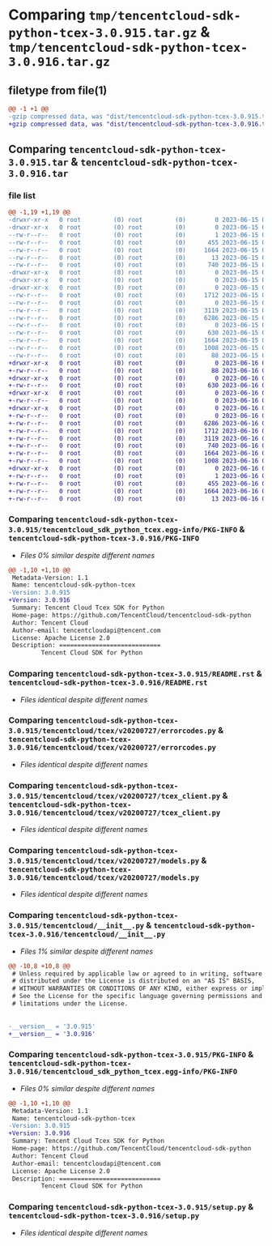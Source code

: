 # Comparing `tmp/tencentcloud-sdk-python-tcex-3.0.915.tar.gz` & `tmp/tencentcloud-sdk-python-tcex-3.0.916.tar.gz`

## filetype from file(1)

```diff
@@ -1 +1 @@
-gzip compressed data, was "dist/tencentcloud-sdk-python-tcex-3.0.915.tar", last modified: Thu Jun 15 00:34:07 2023, max compression
+gzip compressed data, was "dist/tencentcloud-sdk-python-tcex-3.0.916.tar", last modified: Fri Jun 16 00:41:58 2023, max compression
```

## Comparing `tencentcloud-sdk-python-tcex-3.0.915.tar` & `tencentcloud-sdk-python-tcex-3.0.916.tar`

### file list

```diff
@@ -1,19 +1,19 @@
-drwxr-xr-x   0 root         (0) root         (0)        0 2023-06-15 00:34:07.000000 tencentcloud-sdk-python-tcex-3.0.915/
-drwxr-xr-x   0 root         (0) root         (0)        0 2023-06-15 00:34:07.000000 tencentcloud-sdk-python-tcex-3.0.915/tencentcloud_sdk_python_tcex.egg-info/
--rw-r--r--   0 root         (0) root         (0)        1 2023-06-15 00:34:07.000000 tencentcloud-sdk-python-tcex-3.0.915/tencentcloud_sdk_python_tcex.egg-info/dependency_links.txt
--rw-r--r--   0 root         (0) root         (0)      455 2023-06-15 00:34:07.000000 tencentcloud-sdk-python-tcex-3.0.915/tencentcloud_sdk_python_tcex.egg-info/SOURCES.txt
--rw-r--r--   0 root         (0) root         (0)     1664 2023-06-15 00:34:07.000000 tencentcloud-sdk-python-tcex-3.0.915/tencentcloud_sdk_python_tcex.egg-info/PKG-INFO
--rw-r--r--   0 root         (0) root         (0)       13 2023-06-15 00:34:07.000000 tencentcloud-sdk-python-tcex-3.0.915/tencentcloud_sdk_python_tcex.egg-info/top_level.txt
--rw-r--r--   0 root         (0) root         (0)      740 2023-06-15 00:34:07.000000 tencentcloud-sdk-python-tcex-3.0.915/README.rst
-drwxr-xr-x   0 root         (0) root         (0)        0 2023-06-15 00:34:07.000000 tencentcloud-sdk-python-tcex-3.0.915/tencentcloud/
-drwxr-xr-x   0 root         (0) root         (0)        0 2023-06-15 00:34:07.000000 tencentcloud-sdk-python-tcex-3.0.915/tencentcloud/tcex/
-drwxr-xr-x   0 root         (0) root         (0)        0 2023-06-15 00:34:07.000000 tencentcloud-sdk-python-tcex-3.0.915/tencentcloud/tcex/v20200727/
--rw-r--r--   0 root         (0) root         (0)     1712 2023-06-15 00:34:07.000000 tencentcloud-sdk-python-tcex-3.0.915/tencentcloud/tcex/v20200727/errorcodes.py
--rw-r--r--   0 root         (0) root         (0)        0 2023-06-15 00:34:07.000000 tencentcloud-sdk-python-tcex-3.0.915/tencentcloud/tcex/v20200727/__init__.py
--rw-r--r--   0 root         (0) root         (0)     3119 2023-06-15 00:34:07.000000 tencentcloud-sdk-python-tcex-3.0.915/tencentcloud/tcex/v20200727/tcex_client.py
--rw-r--r--   0 root         (0) root         (0)     6286 2023-06-15 00:34:07.000000 tencentcloud-sdk-python-tcex-3.0.915/tencentcloud/tcex/v20200727/models.py
--rw-r--r--   0 root         (0) root         (0)        0 2023-06-15 00:34:07.000000 tencentcloud-sdk-python-tcex-3.0.915/tencentcloud/tcex/__init__.py
--rw-r--r--   0 root         (0) root         (0)      630 2023-06-15 00:34:07.000000 tencentcloud-sdk-python-tcex-3.0.915/tencentcloud/__init__.py
--rw-r--r--   0 root         (0) root         (0)     1664 2023-06-15 00:34:07.000000 tencentcloud-sdk-python-tcex-3.0.915/PKG-INFO
--rw-r--r--   0 root         (0) root         (0)     1008 2023-06-15 00:34:07.000000 tencentcloud-sdk-python-tcex-3.0.915/setup.py
--rw-r--r--   0 root         (0) root         (0)       88 2023-06-15 00:34:07.000000 tencentcloud-sdk-python-tcex-3.0.915/setup.cfg
+drwxr-xr-x   0 root         (0) root         (0)        0 2023-06-16 00:41:58.000000 tencentcloud-sdk-python-tcex-3.0.916/
+-rw-r--r--   0 root         (0) root         (0)       88 2023-06-16 00:41:58.000000 tencentcloud-sdk-python-tcex-3.0.916/setup.cfg
+drwxr-xr-x   0 root         (0) root         (0)        0 2023-06-16 00:41:58.000000 tencentcloud-sdk-python-tcex-3.0.916/tencentcloud/
+-rw-r--r--   0 root         (0) root         (0)      630 2023-06-16 00:41:58.000000 tencentcloud-sdk-python-tcex-3.0.916/tencentcloud/__init__.py
+drwxr-xr-x   0 root         (0) root         (0)        0 2023-06-16 00:41:58.000000 tencentcloud-sdk-python-tcex-3.0.916/tencentcloud/tcex/
+-rw-r--r--   0 root         (0) root         (0)        0 2023-06-16 00:41:58.000000 tencentcloud-sdk-python-tcex-3.0.916/tencentcloud/tcex/__init__.py
+drwxr-xr-x   0 root         (0) root         (0)        0 2023-06-16 00:41:58.000000 tencentcloud-sdk-python-tcex-3.0.916/tencentcloud/tcex/v20200727/
+-rw-r--r--   0 root         (0) root         (0)        0 2023-06-16 00:41:58.000000 tencentcloud-sdk-python-tcex-3.0.916/tencentcloud/tcex/v20200727/__init__.py
+-rw-r--r--   0 root         (0) root         (0)     6286 2023-06-16 00:41:58.000000 tencentcloud-sdk-python-tcex-3.0.916/tencentcloud/tcex/v20200727/models.py
+-rw-r--r--   0 root         (0) root         (0)     1712 2023-06-16 00:41:58.000000 tencentcloud-sdk-python-tcex-3.0.916/tencentcloud/tcex/v20200727/errorcodes.py
+-rw-r--r--   0 root         (0) root         (0)     3119 2023-06-16 00:41:58.000000 tencentcloud-sdk-python-tcex-3.0.916/tencentcloud/tcex/v20200727/tcex_client.py
+-rw-r--r--   0 root         (0) root         (0)      740 2023-06-16 00:41:58.000000 tencentcloud-sdk-python-tcex-3.0.916/README.rst
+-rw-r--r--   0 root         (0) root         (0)     1664 2023-06-16 00:41:58.000000 tencentcloud-sdk-python-tcex-3.0.916/PKG-INFO
+-rw-r--r--   0 root         (0) root         (0)     1008 2023-06-16 00:41:58.000000 tencentcloud-sdk-python-tcex-3.0.916/setup.py
+drwxr-xr-x   0 root         (0) root         (0)        0 2023-06-16 00:41:58.000000 tencentcloud-sdk-python-tcex-3.0.916/tencentcloud_sdk_python_tcex.egg-info/
+-rw-r--r--   0 root         (0) root         (0)        1 2023-06-16 00:41:58.000000 tencentcloud-sdk-python-tcex-3.0.916/tencentcloud_sdk_python_tcex.egg-info/dependency_links.txt
+-rw-r--r--   0 root         (0) root         (0)      455 2023-06-16 00:41:58.000000 tencentcloud-sdk-python-tcex-3.0.916/tencentcloud_sdk_python_tcex.egg-info/SOURCES.txt
+-rw-r--r--   0 root         (0) root         (0)     1664 2023-06-16 00:41:58.000000 tencentcloud-sdk-python-tcex-3.0.916/tencentcloud_sdk_python_tcex.egg-info/PKG-INFO
+-rw-r--r--   0 root         (0) root         (0)       13 2023-06-16 00:41:58.000000 tencentcloud-sdk-python-tcex-3.0.916/tencentcloud_sdk_python_tcex.egg-info/top_level.txt
```

### Comparing `tencentcloud-sdk-python-tcex-3.0.915/tencentcloud_sdk_python_tcex.egg-info/PKG-INFO` & `tencentcloud-sdk-python-tcex-3.0.916/PKG-INFO`

 * *Files 0% similar despite different names*

```diff
@@ -1,10 +1,10 @@
 Metadata-Version: 1.1
 Name: tencentcloud-sdk-python-tcex
-Version: 3.0.915
+Version: 3.0.916
 Summary: Tencent Cloud Tcex SDK for Python
 Home-page: https://github.com/TencentCloud/tencentcloud-sdk-python
 Author: Tencent Cloud
 Author-email: tencentcloudapi@tencent.com
 License: Apache License 2.0
 Description: ============================
         Tencent Cloud SDK for Python
```

### Comparing `tencentcloud-sdk-python-tcex-3.0.915/README.rst` & `tencentcloud-sdk-python-tcex-3.0.916/README.rst`

 * *Files identical despite different names*

### Comparing `tencentcloud-sdk-python-tcex-3.0.915/tencentcloud/tcex/v20200727/errorcodes.py` & `tencentcloud-sdk-python-tcex-3.0.916/tencentcloud/tcex/v20200727/errorcodes.py`

 * *Files identical despite different names*

### Comparing `tencentcloud-sdk-python-tcex-3.0.915/tencentcloud/tcex/v20200727/tcex_client.py` & `tencentcloud-sdk-python-tcex-3.0.916/tencentcloud/tcex/v20200727/tcex_client.py`

 * *Files identical despite different names*

### Comparing `tencentcloud-sdk-python-tcex-3.0.915/tencentcloud/tcex/v20200727/models.py` & `tencentcloud-sdk-python-tcex-3.0.916/tencentcloud/tcex/v20200727/models.py`

 * *Files identical despite different names*

### Comparing `tencentcloud-sdk-python-tcex-3.0.915/tencentcloud/__init__.py` & `tencentcloud-sdk-python-tcex-3.0.916/tencentcloud/__init__.py`

 * *Files 1% similar despite different names*

```diff
@@ -10,8 +10,8 @@
 # Unless required by applicable law or agreed to in writing, software
 # distributed under the License is distributed on an "AS IS" BASIS,
 # WITHOUT WARRANTIES OR CONDITIONS OF ANY KIND, either express or implied.
 # See the License for the specific language governing permissions and
 # limitations under the License.
 
 
-__version__ = '3.0.915'
+__version__ = '3.0.916'
```

### Comparing `tencentcloud-sdk-python-tcex-3.0.915/PKG-INFO` & `tencentcloud-sdk-python-tcex-3.0.916/tencentcloud_sdk_python_tcex.egg-info/PKG-INFO`

 * *Files 0% similar despite different names*

```diff
@@ -1,10 +1,10 @@
 Metadata-Version: 1.1
 Name: tencentcloud-sdk-python-tcex
-Version: 3.0.915
+Version: 3.0.916
 Summary: Tencent Cloud Tcex SDK for Python
 Home-page: https://github.com/TencentCloud/tencentcloud-sdk-python
 Author: Tencent Cloud
 Author-email: tencentcloudapi@tencent.com
 License: Apache License 2.0
 Description: ============================
         Tencent Cloud SDK for Python
```

### Comparing `tencentcloud-sdk-python-tcex-3.0.915/setup.py` & `tencentcloud-sdk-python-tcex-3.0.916/setup.py`

 * *Files identical despite different names*

